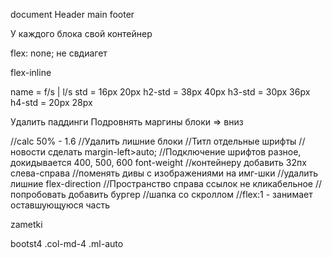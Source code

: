 document
    Header 
    main
    footer

У каждого блока свой контейнер

flex: none; не свдиагет

flex-inline

name = f/s | l/s
std = 16px 20px
h2-std = 38px 40px
h3-std = 30px 36px
h4-std = 20px 28px

Удалить паддинги
Подровнять маргины блоки => вниз

//calc 50% - 1.6
//Удалить лишние блоки
//Титл отдельные шрифты
//новости сделать margin-left>auto;
//Подключение шрифтов разное, докидывается 400, 500, 600 font-weight
//контейнеру добавить 32пх слева-справа
//поменять дивы с изображениями на имг-шки 
//удалить лишние flex-direction
//Пространство справа ссылок не кликабельное
//попробовать добавить бургер
//шапка со скроллом
//flex:1 - занимает оставшующуюся часть


zametki

bootst4 
    .col-md-4 .ml-auto




